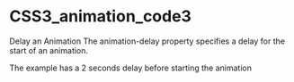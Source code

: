 # CSS3_animation_code3
Delay an Animation
The animation-delay property specifies a delay for the start of an animation.

The example has a 2 seconds delay before starting the animation
